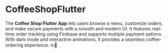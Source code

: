 # CoffeeShopFlutter
The **Coffee Shop Flutter App** lets users browse a menu, customize orders, and make secure payments with a smooth and modern UI. It features real-time order tracking using Firebase and supports multiple payment options. With dark mode and interactive animations, it provides a seamless coffee-ordering experience. ☕🚀
